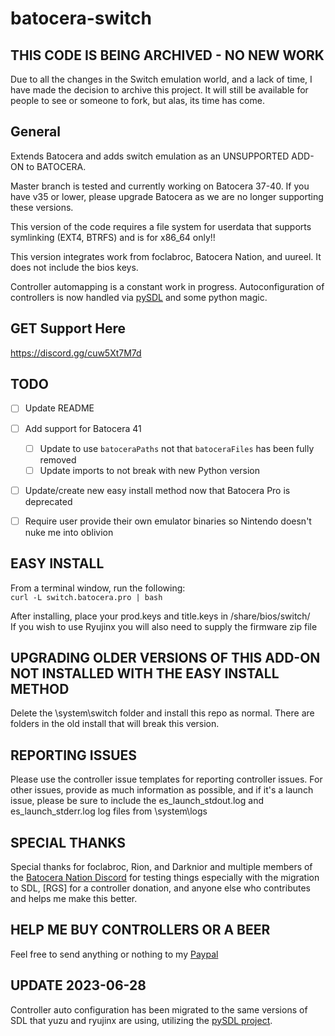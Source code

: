 # batocera-switch
## THIS CODE IS BEING ARCHIVED - NO NEW WORK
Due to all the changes in the Switch emulation world, and a lack of time, I have made the decision to archive this project.  It will still be available for people to see or someone to fork, but alas, its time has come.  

## General
Extends Batocera and adds switch emulation as an UNSUPPORTED ADD-ON to BATOCERA.  

Master branch is tested and currently working on Batocera 37-40. If you have v35 or lower, please upgrade Batocera as we are no longer supporting these versions.

This version of the code requires a file system for userdata that supports symlinking (EXT4, BTRFS) and is for x86_64 only!!  

This version integrates work from foclabroc, Batocera Nation, and uureel.  It does not include the bios keys.  

Controller automapping is a constant work in progress.  Autoconfiguration of controllers is now handled via [pySDL](https://github.com/py-sdl/py-sdl2) and some python magic.

## GET Support Here
https://discord.gg/cuw5Xt7M7d

## TODO
- [ ] Update README

- [ ] Add support for Batocera 41
  - [ ] Update to use `batoceraPaths` not that `batoceraFiles` has been fully removed
  - [ ] Update imports to not break with new Python version
- [ ] Update/create new easy install method now that Batocera Pro is deprecated
- [ ] Require user provide their own emulator binaries so Nintendo doesn't nuke me into oblivion

## EASY INSTALL
From a terminal window, run the following:<br>
```curl -L switch.batocera.pro | bash```

After installing, place your prod.keys and title.keys in /share/bios/switch/  
If you wish to use Ryujinx you will also need to supply the firmware zip file

## UPGRADING OLDER VERSIONS OF THIS ADD-ON NOT INSTALLED WITH THE EASY INSTALL METHOD
Delete the \system\switch folder and install this repo as normal.  There are folders in the old install that will break this version.  

## REPORTING ISSUES
Please use the controller issue templates for reporting controller issues.  For other issues, provide as much information as possible, and if it's a launch issue, please be sure to include the es_launch_stdout.log and es_launch_stderr.log log files from \system\logs

## SPECIAL THANKS
Special thanks for foclabroc, Rion, and Darknior and multiple members of the [Batocera Nation Discord](https://discord.gg/cuw5Xt7M7d) for testing things especially with the migration to SDL, [RGS] for a controller donation, and anyone else who contributes and helps me make this better. 

## HELP ME BUY CONTROLLERS OR A BEER
Feel free to send anything or nothing to my [Paypal](https://www.paypal.com/paypalme/ordovice)

## UPDATE 2023-06-28
Controller auto configuration has been migrated to the same versions of SDL that yuzu and ryujinx are using, utilizing the [pySDL project](https://github.com/py-sdl/py-sdl2).

